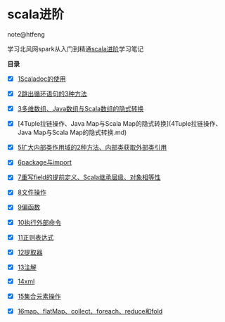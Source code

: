 # scala进阶
note@htfeng

学习北风网spark从入门到精通[scala进阶](README.md)学习笔记

**目录**


- [X] [1Scaladoc的使用](1Scaladoc的使用.md)
- [X] [2跳出循环语句的3种方法](2跳出循环语句的3种方法.md)
- [X] [3多维数组、Java数组与Scala数组的隐式转换](3多维数组、Java数组与Scala数组的隐式转换.md)
- [X] [4Tuple拉链操作、Java Map与Scala Map的隐式转换](4Tuple拉链操作、Java Map与Scala Map的隐式转换.md)
- [X] [5扩大内部类作用域的2种方法、内部类获取外部类引用](5扩大内部类作用域的2种方法、内部类获取外部类引用.md)
- [X] [6package与import](6package与import.md)
- [X] [7重写field的提前定义、Scala继承层级、对象相等性](7重写field的提前定义、Scala继承层级、对象相等性.md)
- [X] [8文件操作](8文件操作.md)
- [X] [9偏函数](9偏函数.md)
- [X] [10执行外部命令](10执行外部命令.md)
- [X] [11正则表达式](11正则表达式.md)
- [X] [12提取器](12提取器.md)
- [X] [13注解](13注解.md)
- [X] [14xml](14xml.md)
- [X] [15集合元素操作](15集合元素操作.md)
- [X] [16map、flatMap、collect、foreach、reduce和fold](16map、flatMap、collect、foreach、reduce和fold.md)

